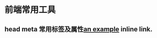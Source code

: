 # 前端常用工具
## head meta 常用标签及属性[an example](https://github.com/HappyRedd/fetools/blob/master/meta.html "meta") inline link.
